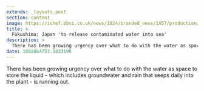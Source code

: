 ```yaml
--- 
extends: _layouts.post 
section: content 
image: https://ichef.bbci.co.uk/news/1024/branded_news/1A57/production/_108734760_waterstorage2.jpg 
title: > 
  Fukushima: Japan 'to release contaminated water into sea' 
description: > 
  There has been growing urgency over what to do with the water as space to store the liquid - which includes groundwater and rain that seeps daily into the plant - is running out. 
date: 1602864753.1833196 
--- 
```

There has been growing urgency over what to do with the water as space to store the liquid - which includes groundwater and rain that seeps daily into the plant - is running out.